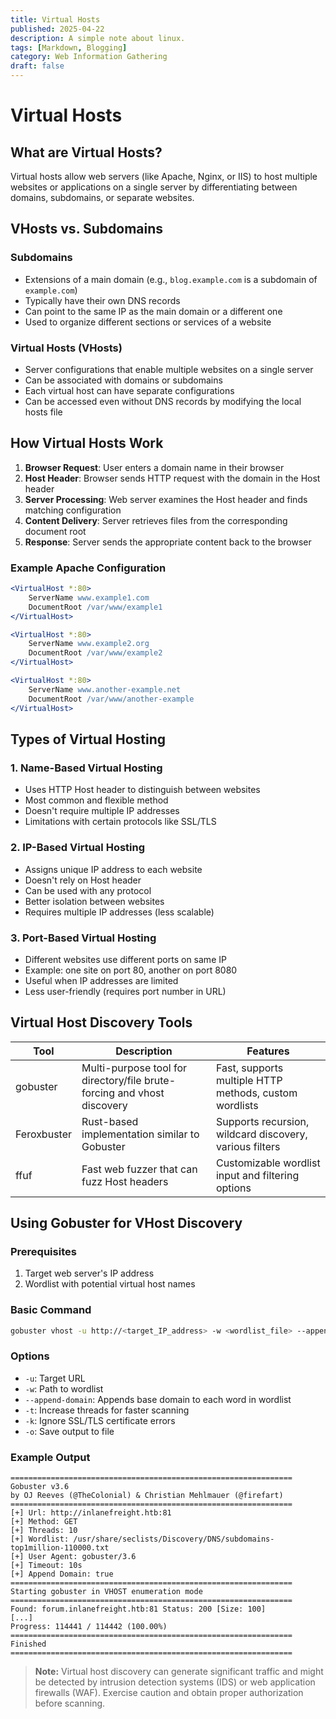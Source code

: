 ```yaml
---
title: Virtual Hosts
published: 2025-04-22
description: A simple note about linux.
tags: [Markdown, Blogging]
category: Web Information Gathering
draft: false
---
```


# Virtual Hosts

## What are Virtual Hosts?
Virtual hosts allow web servers (like Apache, Nginx, or IIS) to host multiple websites or applications on a single server by differentiating between domains, subdomains, or separate websites.

## VHosts vs. Subdomains

### Subdomains
- Extensions of a main domain (e.g., `blog.example.com` is a subdomain of `example.com`)
- Typically have their own DNS records
- Can point to the same IP as the main domain or a different one
- Used to organize different sections or services of a website

### Virtual Hosts (VHosts)
- Server configurations that enable multiple websites on a single server
- Can be associated with domains or subdomains
- Each virtual host can have separate configurations
- Can be accessed even without DNS records by modifying the local hosts file

## How Virtual Hosts Work

1. **Browser Request**: User enters a domain name in their browser
2. **Host Header**: Browser sends HTTP request with the domain in the Host header
3. **Server Processing**: Web server examines the Host header and finds matching configuration
4. **Content Delivery**: Server retrieves files from the corresponding document root
5. **Response**: Server sends the appropriate content back to the browser

### Example Apache Configuration
```apache
<VirtualHost *:80>
    ServerName www.example1.com
    DocumentRoot /var/www/example1
</VirtualHost>

<VirtualHost *:80>
    ServerName www.example2.org
    DocumentRoot /var/www/example2
</VirtualHost>

<VirtualHost *:80>
    ServerName www.another-example.net
    DocumentRoot /var/www/another-example
</VirtualHost>
```

## Types of Virtual Hosting

### 1. Name-Based Virtual Hosting
- Uses HTTP Host header to distinguish between websites
- Most common and flexible method
- Doesn't require multiple IP addresses
- Limitations with certain protocols like SSL/TLS

### 2. IP-Based Virtual Hosting
- Assigns unique IP address to each website
- Doesn't rely on Host header
- Can be used with any protocol
- Better isolation between websites
- Requires multiple IP addresses (less scalable)

### 3. Port-Based Virtual Hosting
- Different websites use different ports on same IP
- Example: one site on port 80, another on port 8080
- Useful when IP addresses are limited
- Less user-friendly (requires port number in URL)

## Virtual Host Discovery Tools

| Tool | Description | Features |
|------|-------------|----------|
| gobuster | Multi-purpose tool for directory/file brute-forcing and vhost discovery | Fast, supports multiple HTTP methods, custom wordlists |
| Feroxbuster | Rust-based implementation similar to Gobuster | Supports recursion, wildcard discovery, various filters |
| ffuf | Fast web fuzzer that can fuzz Host headers | Customizable wordlist input and filtering options |

## Using Gobuster for VHost Discovery

### Prerequisites
1. Target web server's IP address
2. Wordlist with potential virtual host names

### Basic Command
```bash
gobuster vhost -u http://<target_IP_address> -w <wordlist_file> --append-domain
```

### Options
- `-u`: Target URL
- `-w`: Path to wordlist
- `--append-domain`: Appends base domain to each word in wordlist
- `-t`: Increase threads for faster scanning
- `-k`: Ignore SSL/TLS certificate errors
- `-o`: Save output to file

### Example Output
```
===============================================================
Gobuster v3.6
by OJ Reeves (@TheColonial) & Christian Mehlmauer (@firefart)
===============================================================
[+] Url: http://inlanefreight.htb:81
[+] Method: GET
[+] Threads: 10
[+] Wordlist: /usr/share/seclists/Discovery/DNS/subdomains-top1million-110000.txt
[+] User Agent: gobuster/3.6
[+] Timeout: 10s
[+] Append Domain: true
===============================================================
Starting gobuster in VHOST enumeration mode
===============================================================
Found: forum.inlanefreight.htb:81 Status: 200 [Size: 100]
[...]
Progress: 114441 / 114442 (100.00%)
===============================================================
Finished
===============================================================
```

> **Note:** Virtual host discovery can generate significant traffic and might be detected by intrusion detection systems (IDS) or web application firewalls (WAF). Exercise caution and obtain proper authorization before scanning.